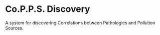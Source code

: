 # Co.P.P.S. Discovery
A system for discovering Correlations between Pathologies and Pollution Sources.
